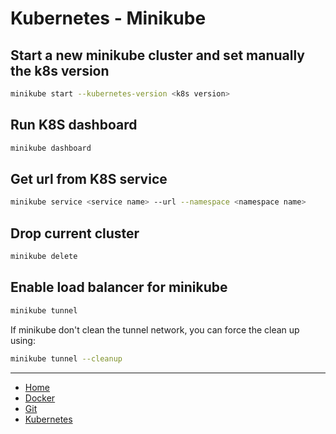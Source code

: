 # Kubernetes - Minikube

## Start a new minikube cluster and set manually the k8s version

```bash
minikube start --kubernetes-version <k8s version>
```

## Run K8S dashboard

```bash
minikube dashboard
```

## Get url from K8S service

```bash
minikube service <service name> --url --namespace <namespace name>
```

## Drop current cluster

```bash
minikube delete
```

## Enable load balancer for minikube 

```bash
minikube tunnel
```

If minikube don't clean the tunnel network, you can force the clean up using:

```bash
minikube tunnel --cleanup
```

***

- [Home](/README.md)
- [Docker](/docker/README.md)
- [Git](/git/README.md)
- [Kubernetes](/k8s/README.md)
